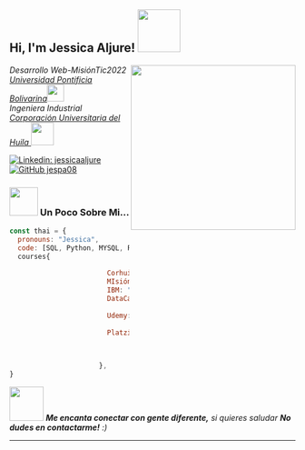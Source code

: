  <h2> Hi, I'm Jessica Aljure! <img src="https://www.visualartstudio.com.ve/img/programacion.gif" width="75"></h2>
<img align='right' src="https://miclasedetic.files.wordpress.com/2021/06/9dcb36579d4518b31451906466dc735d.gif" width="290">
  <p><em> Desarrollo Web-MisiónTic2022 <a href="http://www.upb.edu.co">Universidad Pontificia Bolivarina</a><img src="https://media.giphy.com/media/fYSnHlufseco8Fh93Z/giphy.gif" width="30"></br>Ingeniera Industrial<a href="https://www.corhuila.edu.co/seccion/inicio.html"> Corporación Universitaria del Huila </a><img src="https://upload.wikimedia.org/wikipedia/commons/a/a2/Logo_institucional_de_la_Corporaci%C3%B3n_Universitaria_del_Huila_-_CORHUILA.png" width="40"> 
</em></p>

[![Linkedin: jessicaaljure](https://img.shields.io/badge/-jessicaaljure-blue?style=flat-square&logo=Linkedin&logoColor=white&link=https://www.linkedin.com/in/jessicaaljure/)](https://www.linkedin.com/in/jessicaaljure/)
[![GitHub jespa08](https://img.shields.io/github/followers/jespa08?label=follow&style=social)](https://github.com/jespa08)


### <img src="https://cdn.domestika.org/c_limit,dpr_1.0,f_auto,q_auto,w_820/v1572821689/content-items/003/381/611/U4L1_TOTAL-original.gif?1572821689" width="50"> Un Poco Sobre Mi...

```javascript
const thai = {
  pronouns: "Jessica",
  code: [SQL, Python, MYSQL, Power Bi, Javascript, Scrum, Canvas]
  courses{
  
                        Corhuila: "Ingeniera Industrial"
                        MIsiónTic: "Desarrollo Web",
                        IBM: "Artificial Intelligence Foundations Specialization",
                        DataCamp: "Intermediate Python"
                                  "Data Manipulation in SQL"
                        Udemy: "Análisis de Datos y Gráficos con Python: Panda  y Matplotlib",
                               "Curso de Base de Datos MySQL Server"
                        Platzi: "Análisis de Datos con Power Bi" ,"Google Data Studio", 
                                 "Matemáticas para Data Science: Estadística Descriptiva"
                                 "Análisis de Negocios para Ciencia de Datos"

                      },
}
```

<img src="https://media.giphy.com/media/LnQjpWaON8nhr21vNW/giphy.gif" width="60"> <em><b>Me encanta conectar con gente diferente,</b> si quieres saludar <b>No dudes en contactarme!</b> :)</em>

---
